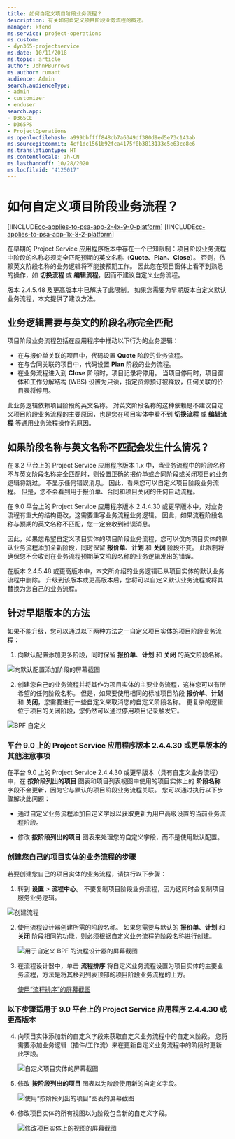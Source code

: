 ```yaml
---
title: 如何自定义项目阶段业务流程？
description: 有关如何自定义项目阶段业务流程的概述。
manager: kfend
ms.service: project-operations
ms.custom:
- dyn365-projectservice
ms.date: 10/11/2018
ms.topic: article
author: JohnPBurrows
ms.author: rumant
audience: Admin
search.audienceType:
- admin
- customizer
- enduser
search.app:
- D365CE
- D365PS
- ProjectOperations
ms.openlocfilehash: a999bbffff848db7a6349df380d9ed5e73c143ab
ms.sourcegitcommit: 4cf1dc1561b92fca4175f0b3813133c5e63ce8e6
ms.translationtype: HT
ms.contentlocale: zh-CN
ms.lasthandoff: 10/28/2020
ms.locfileid: "4125017"
---
```

# <a name="how-do-i-customize-the-project-stages-business-process-flow"></a>如何自定义项目阶段业务流程？
[!INCLUDE[cc-applies-to-psa-app-2-4x-9-0-platform](../includes/cc-applies-to-psa-app-2-4x-9-0-platform.md)]
[!INCLUDE[cc-applies-to-psa-app-1x-8-2-platform](../includes/cc-applies-to-psa-app-1x-8-2-platform.md)]

在早期的 Project Service 应用程序版本中存在一个已知限制：项目阶段业务流程中阶段的名称必须完全匹配预期的英文名称（**Quote**、**Plan**、**Close**）。 否则，依赖英文阶段名称的业务逻辑将不能按预期工作。 因此您在项目窗体上看不到熟悉的操作，如 **切换流程** 或 **编辑流程**，因而不建议自定义业务流程。 

版本 2.4.5.48 及更高版本中已解决了此限制。 如果您需要为早期版本自定义默认业务流程，本文提供了建议方法。  

## <a name="business-logic-requires-an-exact-match-with-english-stage-names"></a>业务逻辑需要与英文的阶段名称完全匹配

项目阶段业务流程包括在应用程序中推动以下行为的业务逻辑：
- 在与报价单关联的项目中，代码设置 **Quote** 阶段的业务流程。
- 在与合同关联的项目中，代码设置 **Plan** 阶段的业务流程。
- 在业务流程进入到 **Close** 阶段时，项目记录将停用。 当项目停用时，项目窗体和工作分解结构 (WBS) 设置为只读，指定资源预订被释放，任何关联的价目表将停用。

此业务逻辑依赖项目阶段的英文名称。 对英文阶段名称的这种依赖是不建议自定义项目阶段业务流程的主要原因，也是您在项目实体中看不到 **切换流程** 或 **编辑流程** 等通用业务流程操作的原因。

## <a name="what-happens-if-the-stage-names-dont-match-the-english-names"></a>如果阶段名称与英文名称不匹配会发生什么情况？

在 8.2 平台上的 Project Service 应用程序版本 1.x 中，当业务流程中的阶段名称不与英文阶段名称完全匹配时，则设置正确的报价单或合同阶段或关闭项目的业务逻辑将跳过。 不显示任何错误消息。 因此，看来您可以自定义项目阶段业务流程。 但是，您不会看到用于报价单、合同和项目关闭的任何自动流程。

在 9.0 平台上的 Project Service 应用程序版本 2.4.4.30 或更早版本中，对业务流程有重大的结构更改，这需要重写业务流程业务逻辑。 因此，如果流程阶段名称与预期的英文名称不匹配，您一定会收到错误消息。 

因此，如果您希望自定义项目实体的项目阶段业务流程，您可以仅向项目实体的默认业务流程添加全新阶段，同时保留 **报价单**、**计划** 和 **关闭** 阶段不变。 此限制将确保您不会收到在业务流程预期英文阶段名称的业务逻辑发出的错误。

在版本 2.4.5.48 或更高版本中，本文所介绍的业务逻辑已从项目实体的默认业务流程中删除。 升级到该版本或更高版本后，您将可以自定义默认业务流程或将其替换为您自己的业务流程。 

## <a name="workarounds-for-earlier-versions"></a>针对早期版本的方法

如果不能升级，您可以通过以下两种方法之一自定义项目实体的项目阶段业务流程：

1. 向默认配置添加更多阶段，同时保留 **报价单**、**计划** 和 **关闭** 的英文阶段名称。


![向默认配置添加阶段的屏幕截图](media/FAQ-Customize-BPF-1.png)
 
2. 创建您自己的业务流程并将其作为项目实体的主要业务流程，这样您可以有所希望的任何阶段名称。 但是，如果要使用相同的标准项目阶段 **报价单**、**计划** 和 **关闭**，您需要进行一些自定义来取消您的自定义阶段名称。 更复杂的逻辑位于项目的关闭阶段，您仍然可以通过停用项目记录触发它。

![BPF 自定义](media/FAQ-Customize-BPF-2.png)

### <a name="additional-considerations-for-project-service-app-version-24430-or-earlier-on-platform-90"></a>平台 9.0 上的 Project Service 应用程序版本 2.4.4.30 或更早版本的其他注意事项

在平台 9.0 上的 Project Service 2.4.4.30 或更早版本（具有自定义业务流程）中，在 **按阶段列出的项目** 图表和项目列表视图中使用的项目实体上的 **阶段名称** 字段不会更新，因为它与默认的项目阶段业务流程关联。 您可以通过执行以下步骤解决此问题：

- 通过自定义业务流程添加自定义字段以获取更新为用户高级设置的当前业务流程阶段。

- 修改 **按阶段列出的项目** 图表来处理您的自定义字段，而不是使用默认配置。

### <a name="steps-to-create-your-own-business-process-flow-for-the-project-entity"></a>创建您自己的项目实体的业务流程的步骤

若要创建您自己的项目实体的业务流程，请执行以下步骤：

1. 转到 **设置** > **流程中心**。 不要复制项目阶段业务流程，因为这同时会复制项目服务业务逻辑。

  ![创建流程](media/FAQ-Customize-BPF-3.png)

2. 使用流程设计器创建所需的阶段名称。 如果您需要与默认的 **报价单**、**计划** 和 **关闭** 阶段相同的功能，则必须根据自定义业务流程的阶段名称进行创建。

   ![用于自定义 BPF 的流程设计器的屏幕截图](media/FAQ-Customize-BPF-4.png) 

3. 在流程设计器中，单击 **流程排序** 将自定义业务流程设置为项目实体的主要业务流程，方法是将其移到列表顶部的项目阶段业务流程的上方。


   [使用“流程排序”的屏幕截图](media/FAQ-Customize-BPF-5-720.png)

### <a name="the-following-steps-apply-to-project-service-app-24430-or-earlier-on-the-90-platform"></a>以下步骤适用于 9.0 平台上的 Project Service 应用程序 2.4.4.30 或更高版本

4. 向项目实体添加新的自定义字段来获取自定义业务流程中的自定义阶段。 您将需要添加业务逻辑（插件/工作流）来在更新自定义业务流程中的阶段时更新此字段。

   ![自定义项目实体的屏幕截图](media/FAQ-Customize-BPF-6-720.png)

5. 修改 **按阶段列出的项目** 图表以为阶段使用新的自定义字段。

   ![使用“按阶段列出的项目”图表的屏幕截图](media/FAQ-Customize-BPF-7-720.png)

6. 修改项目实体的所有视图以为阶段包含新的自定义字段。

   ![修改项目实体上的视图的屏幕截图](media/FAQ-Customize-BPF-8-720.png)

